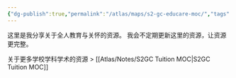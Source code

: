 ```yaml
---
{"dg-publish":true,"permalink":"/atlas/maps/s2-gc-educare-moc/","tags":["map"],"noteIcon":""}
---
```


这里是我分享关于全人教育与关怀的资源。
我会不定期更新这里的资源，让资源更完整。

关于更多学校学科学术的资源 > [[Atlas/Notes/S2GC Tuition MOC\|S2GC Tuition MOC]]